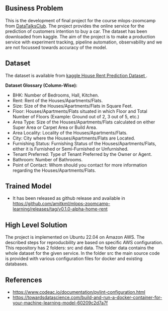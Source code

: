 ## Business Problem
This is the development of final project for the course mlops-zoomcamp from [DataTalksClub](https://github.com/DataTalksClub/mlops-zoomcamp/tree/main/07-project).
The project provides the online service for the prediction of customers intention to buy a car. The dataset has been downloaded from kaggle. 
The aim of the project is to make a production service with experiment tracking, pipeline automation, observability and we are not focussed towards accuracy of the model.
## Dataset
The dataset is available from [kaggle House Rent Prediction Dataset
](https://www.kaggle.com/datasets/iamsouravbanerjee/house-rent-prediction-dataset).

**Dataset Glossary (Column-Wise):**
- BHK: Number of Bedrooms, Hall, Kitchen.
- Rent: Rent of the Houses/Apartments/Flats.
- Size: Size of the Houses/Apartments/Flats in Square Feet.
- Floor: Houses/Apartments/Flats situated in which Floor and Total Number of Floors (Example: Ground out of 2, 3 out of 5, etc.)
- Area Type: Size of the Houses/Apartments/Flats calculated on either Super Area or Carpet Area or Build Area.
- Area Locality: Locality of the Houses/Apartments/Flats.
- City: City where the Houses/Apartments/Flats are Located.
- Furnishing Status: Furnishing Status of the Houses/Apartments/Flats, either it is Furnished or Semi-Furnished or Unfurnished.
- Tenant Preferred: Type of Tenant Preferred by the Owner or Agent.
- Bathroom: Number of Bathrooms.
- Point of Contact: Whom should you contact for more information regarding the Houses/Apartments/Flats.

## Trained Model

- It has been released as github release and available in https://github.com/amitkml/mlops-zoomcamp-learning/releases/tag/v0.1.0-alpha-home-rent

## High Level Solution
The project is implemented on Ubuntu 22.04 on Amazon AWS. The described steps for reproducbility are based on specific AWS configuration. This repository has 2 folders: src and data. The folder data contains the whole dataset for the given service. In the folder src the main source code is provided with various configuration files for docker and existing databases.

## References
- https://www.codeac.io/documentation/pylint-configuration.html
- https://towardsdatascience.com/build-and-run-a-docker-container-for-your-machine-learning-model-60209c2d7a7f

